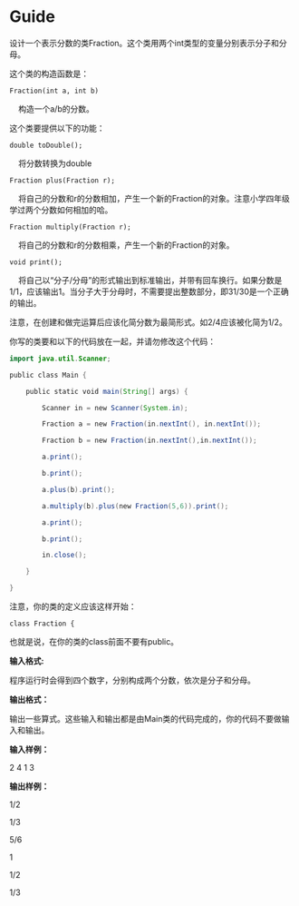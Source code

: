 # Guide

设计一个表示分数的类Fraction。这个类用两个int类型的变量分别表示分子和分母。

这个类的构造函数是：

`Fraction(int a, int b)`

    构造一个a/b的分数。

这个类要提供以下的功能：

`double toDouble();`

    将分数转换为double

`Fraction plus(Fraction r);`

    将自己的分数和r的分数相加，产生一个新的Fraction的对象。注意小学四年级学过两个分数如何相加的哈。

`Fraction multiply(Fraction r);`

    将自己的分数和r的分数相乘，产生一个新的Fraction的对象。

`void print();`

    将自己以“分子/分母”的形式输出到标准输出，并带有回车换行。如果分数是1/1，应该输出1。当分子大于分母时，不需要提出整数部分，即31/30是一个正确的输出。

注意，在创建和做完运算后应该化简分数为最简形式。如2/4应该被化简为1/2。

你写的类要和以下的代码放在一起，并请勿修改这个代码：

```java
import java.util.Scanner;

public class Main {

	public static void main(String[] args) {

		Scanner in = new Scanner(System.in);

		Fraction a = new Fraction(in.nextInt(), in.nextInt());

		Fraction b = new Fraction(in.nextInt(),in.nextInt());

		a.print();

		b.print();

		a.plus(b).print();

		a.multiply(b).plus(new Fraction(5,6)).print();

		a.print();

		b.print();

		in.close();

	}

}

```



注意，你的类的定义应该这样开始：

`class Fraction {`

也就是说，在你的类的class前面不要有public。

**输入格式:**

程序运行时会得到四个数字，分别构成两个分数，依次是分子和分母。

**输出格式：**

输出一些算式。这些输入和输出都是由Main类的代码完成的，你的代码不要做输入和输出。

**输入样例：**

2 4 1 3

**输出样例：**

1/2

1/3

5/6

1

1/2

1/3